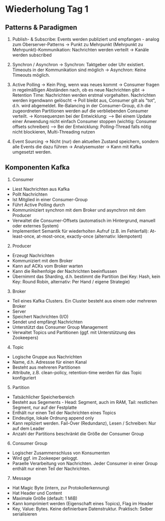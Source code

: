 # Wiederholung Tag 1

## Patterns & Paradigmen

1. Publish- & Subscribe: Events werden publiziert und empfangen - analog zum Oberserver-Patterns
-> Punkt zu Mehrpunkt (Mehrpunkt zu Mehrpunkt)-Kommunikation: Nachrichten werden verteilt
-> Kanäle werden subscribed

2. Synchron / Asynchron
-> Synchron: Taktgeber oder Uhr existiert. Timeouts in der Kommunikation sind möglich
-> Asynchron: Keine Timeouts möglich. 

3. Active Polling
-> Kein Ping, wenn was neues kommt
-> Consumer fragen in regelmäßigen Abständen nach, ob es neue Nachrichten gibt
-> Retention Time: Nachrichten werden erstmal vorgehalten. Nachrichten werden irgendwann gelöscht
-> Poll bleibt aus, Consumer gilt als "tot", d.h. wird abgemeldet. Re-Balancing in der Consumer-Group, d.h
die zugeordneten Partitionen werden auf die verbliebenden Consumer verteilt.
-> Konsequenzen bei der Entwicklung:
--> Bei einem Update einer Anwendung nicht einfach Consumer stoppen (wichtig: Consumer offsets schreiben)
--> Bei der Entwicklung: Polling-Thread falls nötig nicht blockieren, Multi-Threading nutzen

4. Event Sourcing
-> Nicht (nur) den aktuellen Zustand speichern, sondern alle Events die dazu führen
-> Analysemuster
-> Kann mit Kafka umgesetzt werden.

## Komponenten Kafka

1. Consumer
- Liest Nachrichten aus Kafka
- Pollt Nachrichten
- Ist Mitglied in einer Consumer-Group
- Führt Active Polling durch
- Kommuniniziert synchron mit dem Broker und asynchron mit dem Producer
- Verwaltet die Consumer-Offsets (automatisch im Hintergrund, manuell oder externes System)
- Implementiert Semantik für wiederholten Aufruf (z.B. im Fehlerfall): At-least-once, at-most-once, exactly-once (alternativ: Idempotent)
 

2. Producer
- Erzeugt Nachrichten 
- Kommuniziert mit dem Broker
- Kann auf ACKs vom Broker warten
- Kann die Reihenfolge der Nachrichten beeinflussen
- Übernimmt das Sharding, d.h. bestimmt die Partition (bei Key: Hash, kein Key: Round Robin, alternativ: Per Hand / eigene Strategie)
 

3. Broker
- Teil eines Kafka Clusters. Ein Cluster besteht aus einem oder mehreren Broker
- Server
- Speichert Nachrichten (I/O)
- Sendet und empfängt Nachrichten
- Unterstützt das Consumer Group Management
- Verwaltet Topics und Partitionen (ggf. mit Unterstützung des Zookeepers)

4. Topic
- Logische Gruppe aus Nachrichten
- Name, d.h. Adressse für einen Kanal
- Besteht aus mehreren Partitionen
- Attribute, z.B. clean-policy, retention-time werden für das Topic konfiguriert

5. Partition
- Tatsächlicher Speicherbereich
- Besteht aus Segements - Head: Segment, auch im RAM, Tail: restlichen Segment, nur auf der Festplatte
- Enthält nur einen Teil der Nachrichten eines Topics
- Eindeutige, lokale Ordnung append only
- Kann repliziert werden. Fail-Over (Redundanz), Lesen / Schreiben: Nur auf dem Leader
- Anzahl der Partitions beschränkt die Größe der Consumer Group

6. Consumer Group
- Logischer Zusammenschluss von Konsumenten
- Wird ggf. im Zookeeper geloggt.
- Paraelle Verarbeitung von Nachrichten. Jeder Consumer in einer Group enthält nur einen Teil der Nachrichten.

7. Message
- Hat Magic Byte (intern, zur Protokollerkennung)
- Hat Header und Content
- Maximale Größe (default: 1 MiB)
- Kann komprimiert werden (Eigenschaft eines Topics), Flag im Header
- Key, Value: Bytes. Keine definierbare Datenstruktur. Praktisch: Selber serialisieren

